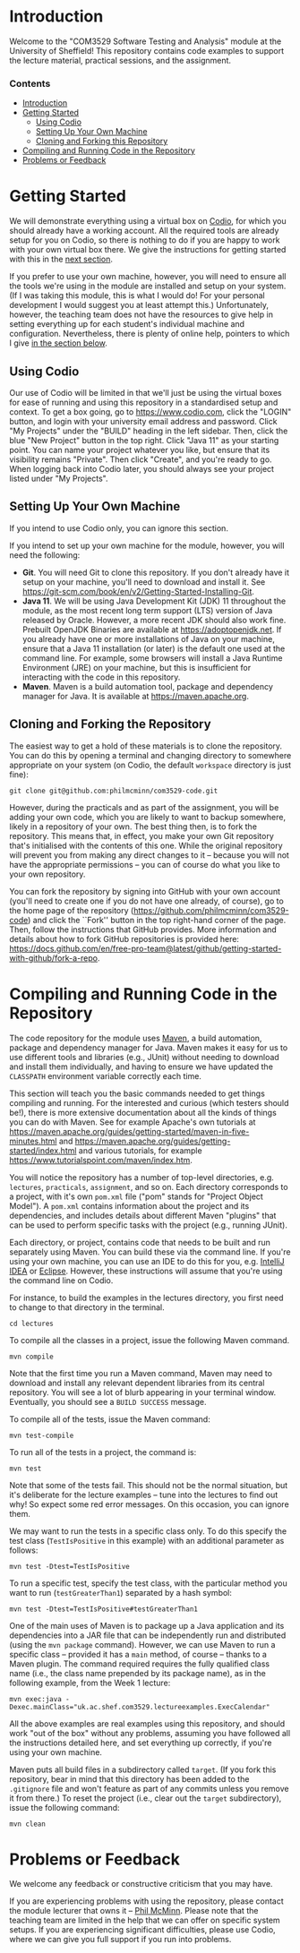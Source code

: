 # Introduction
Welcome to the "COM3529 Software Testing and Analysis" module at the University
of Sheffield! This repository contains code examples to support the lecture
material, practical sessions, and the assignment.

### Contents

* [Introduction](#introduction)
* [Getting Started](#getting-started)
    * [Using Codio](#using-codio)
    * [Setting Up Your Own Machine](#setting-up-your-own-machine)
    * [Cloning and Forking this Repository](#cloning-and-forking-the-repository)
* [Compiling and Running Code in the Repository](#compiling-and-running-code-in-the-repository)
* [Problems or Feedback](#problems-or-feedback)

# Getting Started

We will demonstrate everything using a virtual box on
[Codio](https://www.codio.com), for which you should already have a working
account. All the required tools are already setup for you on Codio, so there is
nothing to do if you are happy to work with your own virtual box there. We give
the instructions for getting started with this in the [next
section](#using-codio).

If you prefer to use your own machine, however, you will need to ensure all the
tools we're using in the module are installed and setup on your system. (If I
was taking this module, this is what I would do! For your personal development I
would suggest you at least attempt this.) Unfortunately, however, the teaching
team does not have the resources to give help in setting everything up for each
student's individual machine and configuration. Nevertheless, there is plenty of
online help, pointers to which I give [in the section
below](#individual-machine-setups). 

## Using Codio

Our use of Codio will be limited in that we'll just be using the virtual boxes
for ease of running and using this repository in a standardised setup and
context. To get a box going, go to https://www.codio.com, click the "LOGIN"
button, and login with your university email address and password. Click "My
Projects" under the "BUILD" heading in the left sidebar. Then, click the blue
"New Project" button in the top right. Click "Java 11" as your starting point.
You can name your project whatever you like, but ensure that its visibility
remains "Private". Then click "Create", and you're ready to go. When logging
back into Codio later, you should always see your project listed under "My
Projects".

## Setting Up Your Own Machine

If you intend to use Codio only, you can ignore this section. 

If you intend to set up your own machine for the module, however, you will need
the following:

* __Git__. You will need Git to clone this repository. If you don't already have
  it setup on your machine, you'll need to download and install it. See
  https://git-scm.com/book/en/v2/Getting-Started-Installing-Git.
* __Java 11__. We will be using Java Development Kit (JDK) 11 throughout the
  module, as the most recent long term support (LTS) version of Java released by
  Oracle. However, a more recent JDK should also work fine. Prebuilt OpenJDK
  Binaries are available at https://adoptopenjdk.net. If you already have one or
  more installations of Java on your machine, ensure that a Java 11 installation
  (or later) is the default one used at the command line. For example, some
  browsers will install a Java Runtime Environment (JRE) on your machine, but
  this is insufficient for interacting with the code in this repository.
* __Maven__. Maven is a build automation tool, package and dependency manager
  for Java. It is available at https://maven.apache.org. 

## Cloning and Forking the Repository

The easiest way to get a hold of these materials is to clone the repository. You
can do this by opening a terminal and changing directory to somewhere
appropriate on your system (on Codio, the default `workspace` directory is just
fine):

``git clone git@github.com:philmcminn/com3529-code.git``

However, during the practicals and as part of the assignment, you will be adding
your own code, which you are likely to want to backup somewhere, likely in a
repository of your own. The best thing then, is to fork the repository. This
means that, in effect, you make your own Git repository that's initialised with
the contents of this one. While the original repository will prevent you from
making any direct changes to it – because you will not have the appropriate
permissions – you can of course do what you like to your own repository.

You can fork the repository by signing into GitHub with your own account (you'll
need to create one if you do not have one already, of course), go to the home
page of the repository (https://github.com/philmcminn/com3529-code) and click
the ``Fork'' button in the top right-hand corner of the page. Then, follow the
instructions that GitHub provides. More information and details about how to
fork GitHub repositories is provided here:
https://docs.github.com/en/free-pro-team@latest/github/getting-started-with-github/fork-a-repo.

# Compiling and Running Code in the Repository

The code repository for the module uses [Maven](https://maven.apache.org), a
build automation, package and dependency manager for Java. Maven makes it easy
for us to use different tools and libraries (e.g., JUnit) without needing to
download and install them individually, and having to ensure we have updated the
`CLASSPATH` environment variable correctly each time. 

This section will teach you the basic commands needed to get things compiling
and running. For the interested and curious (which testers should be!), there is
more extensive documentation about all the kinds of things you can do with
Maven. See for example Apache's own tutorials at
https://maven.apache.org/guides/getting-started/maven-in-five-minutes.html and
https://maven.apache.org/guides/getting-started/index.html and various
tutorials, for example https://www.tutorialspoint.com/maven/index.htm.

You will notice the repository has a number of top-level directories, e.g.
`lectures`, `practicals`, `assignment`, and so on. Each directory corresponds to
a project, with it's own `pom.xml` file ("pom" stands for "Project Object
Model"). A `pom.xml` contains information about the project and its
dependencies, and includes details about different Maven "plugins" that can be
used to perform specific tasks with the project (e.g., running JUnit).

Each directory, or project, contains code that needs to be built and run
separately using Maven. You can build these via the command line. If you're
using your own machine, you can use an IDE to do this for you, e.g. [IntelliJ
IDEA](https://www.jetbrains.com/idea) or
[Eclipse](https://www.eclipse.org/downloads). However, these instructions will
assume that you're using the command line on Codio. 

For instance, to build the examples in the lectures directory, you first need to
change to that directory in the terminal. 

``cd lectures``

To compile all the classes in a project, issue the following Maven command. 

``mvn compile``

Note that the first time you run a Maven command, Maven may need to download and
install any relevant dependent libraries from its central repository. You will
see a lot of blurb appearing in your terminal window. Eventually, you should see
a `BUILD SUCCESS` message.

To compile all of the tests, issue the Maven command:

``mvn test-compile``

To run all of the tests in a project, the command is:

``mvn test``

Note that some of the tests fail. This should not be the normal situation, but
it's deliberate for the lecture examples – tune into the lectures to find out
why! So expect some red error messages. On this occasion, you can ignore them.

We may want to run the tests in a specific class only. To do this specify the
test class (`TestIsPositive` in this example) with an additional parameter as
follows:

``mvn test -Dtest=TestIsPositive``

To run a specific test, specify the test class, with the particular method you
want to run (`testGreaterThan1`) separated by a hash symbol:

``mvn test -Dtest=TestIsPositive#testGreaterThan1``

One of the main uses of Maven is to package up a Java application and its
dependencies into a JAR file that can be independently run and distributed
(using the `mvn package` command). However, we can use Maven to run a specific
class – provided it has a `main` method, of course – thanks to a Maven plugin.
The command required requires the fully qualified class name (i.e., the class
name prepended by its package name), as in the following example, from the Week
1 lecture:

``mvn exec:java
-Dexec.mainClass="uk.ac.shef.com3529.lectureexamples.ExecCalendar"``

All the above examples are real examples using this repository, and should work
"out of the box" without any problems, assuming you have followed all the
instructions detailed here, and set everything up correctly, if you're using
your own machine.

Maven puts all build files in a subdirectory called `target`. (If you fork this
repository, bear in mind that this directory has been added to the `.gitignore`
file and won't feature as part of any commits unless you remove it from there.)
To reset the project (i.e., clear out the `target` subdirectory), issue the
following command:

``mvn clean``

# Problems or Feedback

We welcome any feedback or constructive criticism that you may have.

If you are experiencing problems with using the repository, please contact the
module lecturer that owns it – [Phil McMinn](https://mcminn.io). Please note
that the teaching team are limited in the help that we can offer on specific
system setups. If you are experiencing significant difficulties, please use
Codio, where we can give you full support if you run into problems. 
